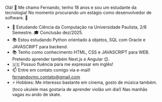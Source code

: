 Olá! 👋 Me chamo Fernando, tenho 18 anos e sou um estudante da tecnologia!
No momento procurando um estágio como desenvolvedor de software. 👀

- 🏫 Estudando Ciência da Computação na Universidade Paulista, 2/8 Semestre. 🎓 Conclusão dez/2025.
- 📚 Estou estudando Python orientado à objetos, SQL com Oracle e JAVASCRIPT para backend.
- 📚 Tenho como conhecimento HTML, CSS e JAVASCRIPT para WEB. Pretendo aprender também Next.js e Angular 😉.
- 🇺🇸 Possuo fluência para me expressar em inglês!
- 📫 Entre em contato comigo via e-mail! fernandovmc.contato@gmail.com
- ⚡ Hobbies: Me interesso bastante em cinema, gosto de música também. (toco ukulele mas gostaria de aprender violão um dia!) Nas manhãs vagas eu ando de skate.
